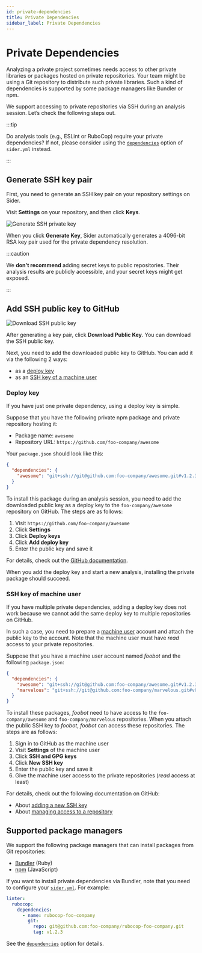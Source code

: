 ```yaml
---
id: private-dependencies
title: Private Dependencies
sidebar_label: Private Dependencies
---
```


# Private Dependencies

Analyzing a private project sometimes needs access to other private libraries or packages hosted on private repositories.
Your team might be using a Git repository to distribute such private libraries.
Such a kind of dependencies is supported by some package managers like Bundler or npm.

We support accessing to private repositories via SSH during an analysis session.
Let’s check the following steps out.

:::tip

Do analysis tools (e.g., ESLint or RuboCop) require your private dependencies?
If not, please consider using the [`dependencies`](../getting-started/custom-configuration.md#linteranalyzer_iddependencies) option of `sider.yml` instead.

:::

## Generate SSH key pair

First, you need to generate an SSH key pair on your repository settings on Sider.

Visit **Settings** on your repository, and then click **Keys**.

![Generate SSH private key](../assets/ssh-key-generate-key.png)

When you click **Generate Key**, Sider automatically generates a 4096-bit RSA key pair used for the private dependency resolution.

:::caution

We **don’t recommend** adding secret keys to public repositories.
Their analysis results are publicly accessible, and your secret keys might get exposed.

:::

## Add SSH public key to GitHub

![Download SSH public key](../assets/ssh-key-download-key.png)

After generating a key pair, click **Download Public Key**. You can download the SSH public key.

Next, you need to add the downloaded public key to GitHub.
You can add it via the following 2 ways:

- as a [deploy key](#deploy-key)
- as an [SSH key of a machine user](#ssh-key-of-machine-user)

### Deploy key

If you have just one private dependency, using a deploy key is simple.

Suppose that you have the following private npm package and private repository hosting it:

- Package name: `awesome`
- Repository URL: `https://github.com/foo-company/awesome`

Your `package.json` should look like this:

```json
{
  "dependencies": {
    "awesome": "git+ssh://git@github.com:foo-company/awesome.git#v1.2.3"
  }
}
```

To install this package during an analysis session, you need to add the downloaded public key as a deploy key to the `foo-company/awesome` repository on GitHub.
The steps are as follows:

1. Visit `https://github.com/foo-company/awesome`
2. Click **Settings**
3. Click **Deploy keys**
4. Click **Add deploy key**
5. Enter the public key and save it

For details, check out the [GitHub documentation](https://docs.github.com/en/free-pro-team@latest/developers/overview/managing-deploy-keys#deploy-keys).

When you add the deploy key and start a new analysis, installing the private package should succeed.

### SSH key of machine user

If you have multiple private dependencies, adding a deploy key does not work
because we cannot add the same deploy key to multiple repositories on GitHub.

In such a case, you need to prepare a [machine user](https://docs.github.com/en/free-pro-team@latest/developers/overview/managing-deploy-keys#machine-users) account
and attach the public key to the account.
Note that the machine user must have _read_ access to your private repositories.

Suppose that you have a machine user account named _foobot_ and the following `package.json`:

```json
{
  "dependencies": {
    "awesome": "git+ssh://git@github.com:foo-company/awesome.git#v1.2.3",
    "marvelous": "git+ssh://git@github.com:foo-company/marvelous.git#v0.9.0"
  }
}
```

To install these packages, _foobot_ need to have access to the `foo-company/awesome` and `foo-company/marvelous` repositories.
When you attach the public SSH key to _foobot_, _foobot_ can access these repositories.
The steps are as follows:

1. Sign in to GitHub as the machine user
2. Visit **Settings** of the machine user
3. Click **SSH and GPG keys**
4. Click **New SSH key**
5. Enter the public key and save it
6. Give the machine user access to the private repositories (_read_ access at least)

For details, check out the following documentation on GitHub:

- About [adding a new SSH key](https://docs.github.com/en/free-pro-team@latest/github/authenticating-to-github/adding-a-new-ssh-key-to-your-github-account)
- About [managing access to a repository](https://docs.github.com/en/free-pro-team@latest/github/administering-a-repository/managing-teams-and-people-with-access-to-your-repository)

## Supported package managers

We support the following package managers that can install packages from Git repositories:

- [Bundler](https://bundler.io) (Ruby)
- [npm](https://www.npmjs.com) (JavaScript)

If you want to install private dependencies via Bundler, note that you need to configure your [`sider.yml`](../getting-started/custom-configuration.md).
For example:

```yaml
linter:
  rubocop:
    dependencies:
      - name: rubocop-foo-company
        git:
          repo: git@github.com:foo-company/rubocop-foo-company.git
          tag: v1.2.3
```

See the [`dependencies`](../getting-started/custom-configuration.md#for-bundler) option for details.

